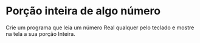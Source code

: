 # Porção inteira de algo número

Crie um programa que leia um número Real qualquer pelo teclado e mostre na tela a sua porção Inteira.
